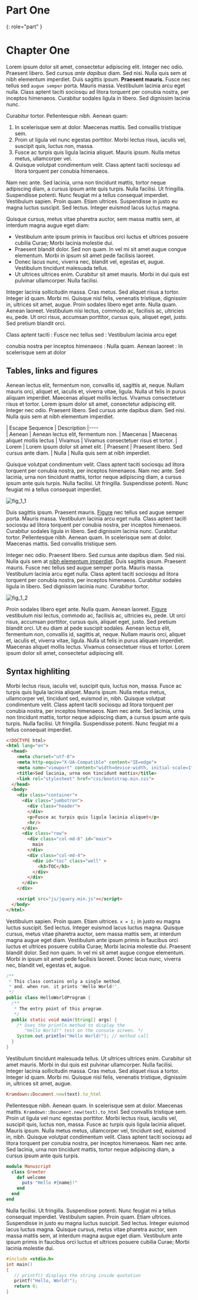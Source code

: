 # Part One
{: role="part" }

# Chapter One
Lorem ipsum dolor sit amet, consectetur adipiscing elit. Integer nec odio. Praesent libero. Sed cursus *ante dapibus* diam. Sed nisi. Nulla quis sem at nibh elementum imperdiet. Duis sagittis ipsum. **Praesent mauris.** Fusce nec tellus sed `augue semper` porta. Mauris massa. Vestibulum lacinia arcu eget nulla. Class aptent taciti sociosqu ad litora torquent per conubia nostra, per inceptos himenaeos. Curabitur sodales ligula in libero. Sed dignissim lacinia nunc. 

Curabitur tortor. Pellentesque nibh. Aenean quam:

1. In scelerisque sem at dolor. Maecenas mattis. Sed convallis tristique sem. 
2. Proin ut ligula vel nunc egestas porttitor. Morbi lectus risus, iaculis vel, suscipit quis, luctus non, massa. 
3. Fusce ac turpis quis ligula lacinia aliquet. Mauris ipsum. Nulla metus metus, ullamcorper vel. 
4. Quisque volutpat condimentum velit. Class aptent taciti sociosqu ad litora torquent per conubia himenaeos. 

Nam nec ante. Sed lacinia, urna non tincidunt mattis, tortor neque adipiscing diam, a cursus ipsum ante quis turpis. Nulla facilisi. Ut fringilla. Suspendisse potenti. Nunc feugiat mi a tellus consequat imperdiet. Vestibulum sapien. Proin quam. Etiam ultrices. Suspendisse in justo eu magna luctus suscipit. Sed lectus. Integer euismod lacus luctus magna. 

Quisque cursus, metus vitae pharetra auctor, sem massa mattis sem, at interdum magna augue eget diam:

* Vestibulum ante ipsum primis in faucibus orci luctus et ultrices posuere cubilia Curae; Morbi lacinia molestie dui. 
* Praesent blandit dolor. Sed non quam. In vel mi sit amet augue congue elementum. Morbi in ipsum sit amet pede facilisis laoreet. 
* Donec lacus nunc, viverra nec, blandit vel, egestas et, augue. Vestibulum tincidunt malesuada tellus. 
* Ut ultrices ultrices enim. Curabitur sit amet mauris. Morbi in dui quis est pulvinar ullamcorper. Nulla facilisi. 

Integer lacinia sollicitudin massa. Cras metus. Sed aliquet risus a tortor. Integer id quam. Morbi mi. Quisque nisl felis, venenatis tristique, dignissim in, ultrices sit amet, augue. Proin sodales libero eget ante. Nulla quam. Aenean laoreet. Vestibulum nisi lectus, commodo ac, facilisis ac, ultricies eu, pede. Ut orci risus, accumsan porttitor, cursus quis, aliquet eget, justo. Sed pretium blandit orci. 

Class aptent taciti
: Fusce nec tellus sed
: Vestibulum lacinia arcu eget

conubia nostra
per inceptos himenaeos
: Nulla quam. Aenean laoreet
: In scelerisque sem at dolor


## Tables, links and figures
Aenean lectus elit, fermentum non, convallis id, sagittis at, neque. Nullam mauris orci, aliquet et, iaculis et, viverra vitae, ligula. Nulla ut felis in purus aliquam imperdiet. Maecenas aliquet mollis lectus. Vivamus consectetuer risus et tortor. Lorem ipsum dolor sit amet, consectetur adipiscing elit. Integer nec odio. Praesent libero. Sed cursus ante dapibus diam. Sed nisi. Nulla quis sem at nibh elementum imperdiet. 

| Escape Sequence | Description
|----  
| Aenean   | Aenean lectus elit, fermentum non.
| Maecenas | Maecenas aliquet mollis lectus
| Vivamus  | Vivamus consectetuer risus et tortor.
| Lorem    | Lorem ipsum dolor sit amet elit.
| Praesent | Praesent libero. Sed cursus ante diam.
| Nulla    | Nulla quis sem at nibh imperdiet.


Quisque volutpat condimentum velit. Class aptent taciti sociosqu ad litora torquent per conubia nostra, per inceptos himenaeos. Nam nec ante. Sed lacinia, urna non tincidunt mattis, tortor neque adipiscing diam, a cursus ipsum ante quis turpis. Nulla facilisi. Ut fringilla. Suspendisse potenti. Nunc feugiat mi a tellus consequat imperdiet. 

![fig_1_1](images/fig_01_01.png "Morbi lectus risus, iaculis vel, suscipit quis, luctus non, massa.")


Duis sagittis ipsum. Praesent mauris. [Figure](#fig_1_1)  nec tellus sed augue semper porta. Mauris massa. Vestibulum lacinia arcu eget nulla. Class aptent taciti sociosqu ad litora torquent per conubia nostra, per inceptos himenaeos. Curabitur sodales ligula in libero. Sed dignissim lacinia nunc. Curabitur tortor. Pellentesque nibh. Aenean quam. In scelerisque sem at dolor. Maecenas mattis. Sed convallis tristique sem. 

Integer nec odio. Praesent libero. Sed cursus ante dapibus diam. Sed nisi. Nulla quis sem at [nibh elementum imperdiet](http://www.example.com). Duis sagittis ipsum. Praesent mauris. Fusce nec tellus sed augue semper porta. Mauris massa. Vestibulum lacinia arcu eget nulla. Class aptent taciti sociosqu ad litora torquent per conubia nostra, per inceptos himenaeos. Curabitur sodales ligula in libero. Sed dignissim lacinia nunc. Curabitur tortor. 

![fig_1_2](images/fig_01_02.png "Mauris massa. Vestibulum lacinia arcu eget nulla")

Proin sodales libero eget ante. Nulla quam. Aenean laoreet. [Figure](#fig_1_2) vestibulum nisi lectus, commodo ac, facilisis ac, ultricies eu, pede. Ut orci risus, accumsan porttitor, cursus quis, aliquet eget, justo. Sed pretium blandit orci. Ut eu diam at pede suscipit sodales. Aenean lectus elit, fermentum non, convallis id, sagittis at, neque. Nullam mauris orci, aliquet et, iaculis et, viverra vitae, ligula. Nulla ut felis in purus aliquam imperdiet. Maecenas aliquet mollis lectus. Vivamus consectetuer risus et tortor. Lorem ipsum dolor sit amet, consectetur adipiscing elit. 

## Syntax highliting
Morbi lectus risus, iaculis vel, suscipit quis, luctus non, massa. Fusce ac turpis quis ligula lacinia aliquet. Mauris ipsum. Nulla metus metus, ullamcorper vel, tincidunt sed, euismod in, nibh. Quisque volutpat condimentum velit. Class aptent taciti sociosqu ad litora torquent per conubia nostra, per inceptos himenaeos. Nam nec ante. Sed lacinia, urna non tincidunt mattis, tortor neque adipiscing diam, a cursus ipsum ante quis turpis. Nulla facilisi. Ut fringilla. Suspendisse potenti. Nunc feugiat mi a tellus consequat imperdiet. 

``` html
<!DOCTYPE html>
<html lang="en">
  <head>
    <meta charset="utf-8">
    <meta http-equiv="X-UA-Compatible" content="IE=edge">
    <meta name="viewport" content="width=device-width, initial-scale=1">
    <title>Sed lacinia, urna non tincidunt mattis</title>
    <link rel="stylesheet" href="css/bootstrap.min.css">
  </head>
  <body>
    <div class="container">
      <div class="jumbotron">
        <div class="header">
        </div>
        <p>Fusce ac turpis quis ligula lacinia aliquet</p>
        <hr/>
      </div>
      <div class="row">
        <div class="col-md-8" id="main">
          main
        </div>
        <div class="col-md-4">
          <div id="toc" class="well" >
            <h3>TOC</h3>
          </div>
        </div>
      </div>
    </div>

    <script src="js/jquery.min.js"></script>   
  </body>
</html>
```

Vestibulum sapien. Proin quam. Etiam ultrices. `x = 1;` in justo eu magna luctus suscipit. Sed lectus. Integer euismod lacus luctus magna. Quisque cursus, metus vitae pharetra auctor, sem massa mattis sem, at interdum magna augue eget diam. Vestibulum ante ipsum primis in faucibus orci luctus et ultrices posuere cubilia Curae; Morbi lacinia molestie dui. Praesent blandit dolor. Sed non quam. In vel mi sit amet augue congue elementum. Morbi in ipsum sit amet pede facilisis laoreet. Donec lacus nunc, viverra nec, blandit vel, egestas et, augue. 

``` java
/**
 * This class contains only a single method, 
 * and, when run, it prints "Hello World!".
 */
public class HelloWorldProgram {
  /**
   * The entry point of this program.
   */
  public static void main(String[] args) {
    /* Uses the println method to display the
       "Hello World!" test on the console screen. */
    System.out.println("Hello World!"); // method call
  } 
}
```

Vestibulum tincidunt malesuada tellus. Ut ultrices ultrices enim. Curabitur sit amet mauris. Morbi in dui quis est pulvinar ullamcorper. Nulla facilisi. Integer lacinia sollicitudin massa. Cras metus. Sed aliquet risus a tortor. Integer id quam. Morbi mi. Quisque nisl felis, venenatis tristique, dignissim in, ultrices sit amet, augue. 

``` ruby
Kramdown::Document.new(text).to_html
```

Pellentesque nibh. Aenean quam. In scelerisque sem at dolor. Maecenas mattis. `Kramdown::Document.new(text).to_html` Sed convallis tristique sem. Proin ut ligula vel nunc egestas porttitor. Morbi lectus risus, iaculis vel, suscipit quis, luctus non, massa. Fusce ac turpis quis ligula lacinia aliquet. Mauris ipsum. Nulla metus metus, ullamcorper vel, tincidunt sed, euismod in, nibh. Quisque volutpat condimentum velit. Class aptent taciti sociosqu ad litora torquent per conubia nostra, per inceptos himenaeos. Nam nec ante. Sed lacinia, urna non tincidunt mattis, tortor neque adipiscing diam, a cursus ipsum ante quis turpis. 

``` ruby
module Manuscript
  class Greeter 
    def welcome
      puts "Hello #{name}!"
    end
  end
end
```

Nulla facilisi. Ut fringilla. Suspendisse potenti. Nunc feugiat mi a tellus consequat imperdiet. Vestibulum sapien. Proin quam. Etiam ultrices. Suspendisse in justo eu magna luctus suscipit. Sed lectus. Integer euismod lacus luctus magna. Quisque cursus, metus vitae pharetra auctor, sem massa mattis sem, at interdum magna augue eget diam. Vestibulum ante ipsum primis in faucibus orci luctus et ultrices posuere cubilia Curae; Morbi lacinia molestie dui. 

``` c
#include <stdio.h>
int main()
{
   // printf() displays the string inside quotation
   printf("Hello, World!");
   return 0;
}
```
